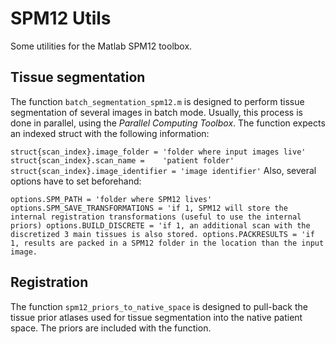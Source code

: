 # SPM12 Utils

Some utilities for the Matlab SPM12 toolbox.

## Tissue segmentation

The function `batch_segmentation_spm12.m` is designed to perform tissue segmentation of several images in batch mode. Usually, this process is done in parallel, using the _Parallel Computing Toolbox_.  The function expects an indexed struct with the following information:

`
  struct{scan_index}.image_folder = 'folder where input images live'
  struct{scan_index}.scan_name =    'patient folder'
  struct{scan_index}.image_identifier = 'image identifier'
`
Also, several options have to set beforehand:

` options.SPM_PATH = 'folder where SPM12 lives'
  options.SPM_SAVE_TRANSFORMATIONS = 'if 1, SPM12 will store the internal registration transformations (useful to use the internal priors)
  options.BUILD_DISCRETE = 'if 1, an additional scan with the discretized 3 main tissues is also stored.
  options.PACKRESULTS = 'if 1, results are packed in a SPM12 folder in the location than the input image.
`

## Registration 

The function `spm12_priors_to_native_space` is designed to pull-back the tissue prior atlases used for tissue segmentation into the native patient space. The priors are included with the function.





